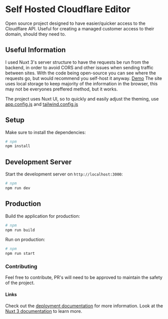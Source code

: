 # Self Hosted Cloudflare Editor

Open source project designed to have easier/quicker access to the Cloudflare API.
Useful for creating a managed customer access to their domain, should they need to.

## Useful Information

I used Nuxt 3's server structure to have the requests be run from the backend, in order to avoid CORS and other issues when sending traffic between sites.
With the code being open-source you can see where the requests go, but would recommend you self-host it anyway. [Demo](https://dns.brth.uk)
The site uses local storage to keep majority of the information in the browser, this may not be everyones preffered method, but it works.

The project uses Nuxt UI, so to quickly and easily adjust the theming, use [app.config.js](https://github.com/Hybes/cf-editor-page/blob/main/app.config.js) and [tailwind.config.js](https://github.com/Hybes/cf-editor-page/blob/main/tailwind.config.js)

## Setup

Make sure to install the dependencies:

```bash
# npm
npm install
```

## Development Server

Start the development server on `http://localhost:3000`:

```bash
# npm
npm run dev
```

## Production

Build the application for production:

```bash
# npm
npm run build
```

Run on production:

```bash
# npm
npm run start
```

### Contributing

Feel free to contribute, PR's will need to be approved to maintain the safety of the project.

#### Links

Check out the [deployment documentation](https://nuxt.com/docs/getting-started/deployment) for more information.
Look at the [Nuxt 3 documentation](https://nuxt.com/docs/getting-started/introduction) to learn more.
